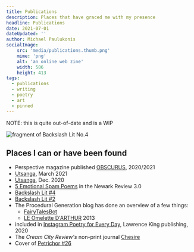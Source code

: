```yaml
---
title: Publications
description: Places that have graced me with my presence
headline: Publications
date: 2021-07-01
dateUpdated: ''
author: Michael Paulukonis
socialImage:
    src: 'media/publications.thumb.png'
    mime: 'png'
    alt: 'an online web zine'
    width: 586
    height: 413
tags:
  - publications
  - writing
  - poetry
  - art
  - pinned
---
```


NOTE: this is quite out-of-date and is a WIP


![fragment of Backslash Lit No.4](/media/publications.thumb.png)

## Places I can or have been found

- Perspective magazine published [OBSCURUS](https://abc.perspektive.at/obscurator-visually-difficult/), 2020/2021
- [Utsanga](https://www.utsanga.it/paulukonis-works-a-short-anthology/), March 2021
- [Utsanga](https://www.utsanga.it/paulukonis-works/), Dec. 2020
- [5 Emotional Spam Poems](https://web.njit.edu/~newrev/3.0/paulukonis.html) in the Newark Review 3.0
- [Backslash Lit #4](https://backslashlit.com/issues/4/michael-paulukonis)
- [Backslash Lit #2](https://backslashlit.com/issues/2/michael-j-paulukonis-hex-kilo-gram)
- The Procedural Generation blog has done an overview of a few things:
  - [FairyTalesBot](https://procedural-generation.isaackarth.com/2016/03/29/automated-fairy-tales.html)
  - [LE Omelette D'ARTHUR](https://procedural-generation.isaackarth.com/2015/11/26/134033376013.html) 2013
- included in [Instagram Poetry for Every Day](https://www.laurenceking.com/product/instagram-poetry-for-every-day/), Lawrence King publishing, 2020
- The *Cream City Review's* non-print journal [Chesire](https://uwm.edu/creamcityreview/cheshire-michael-paulukonis/)
- Cover of [Petrichor #26](https://petrichormag.com/petrichor-26/)
